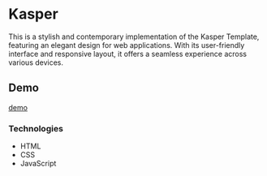 # Kasper
This is a stylish and contemporary implementation of the Kasper Template, featuring an elegant design for web applications. With its user-friendly interface and responsive layout, it offers a seamless experience across various devices.

## Demo
[demo](https://mohamed-dahni.github.io/kasper/)

### Technologies
- HTML
- CSS
- JavaScript
